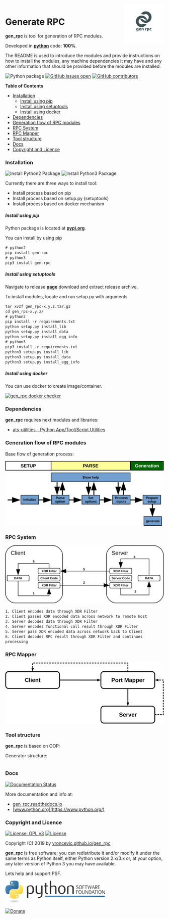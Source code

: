 <img align="right" src="https://raw.githubusercontent.com/vroncevic/gen_rpc/dev/docs/gen_rpc_logo.png" width="25%">

# Generate RPC

**gen_rpc** is tool for generation of RPC modules.

Developed in **[python](https://www.python.org/)** code: **100%**.

The README is used to introduce the modules and provide instructions on
how to install the modules, any machine dependencies it may have and any
other information that should be provided before the modules are installed.

![Python package](https://github.com/vroncevic/gen_rpc/workflows/Python%20package%20gen_rpc/badge.svg?branch=master) [![GitHub issues open](https://img.shields.io/github/issues/vroncevic/gen_rpc.svg)](https://github.com/vroncevic/gen_rpc/issues) [![GitHub contributors](https://img.shields.io/github/contributors/vroncevic/gen_rpc.svg)](https://github.com/vroncevic/gen_rpc/graphs/contributors)

<!-- START doctoc generated TOC please keep comment here to allow auto update -->
<!-- DON'T EDIT THIS SECTION, INSTEAD RE-RUN doctoc TO UPDATE -->
**Table of Contents**

- [Installation](#installation)
    - [Install using pip](#install-using-pip)
    - [Install using setuptools](#install-using-setuptools)
    - [Install using docker](#install-using-docker)
- [Dependencies](#dependencies)
- [Generation flow of RPC modules](#generation-flow-of-rpc-modules)
- [RPC System](#rpc-system)
- [RPC Mapper](#rpc-mapper)
- [Tool structure](#tool-structure)
- [Docs](#docs)
- [Copyright and Licence](#copyright-and-licence)

<!-- END doctoc generated TOC please keep comment here to allow auto update -->

### Installation

![Install Python2 Package](https://github.com/vroncevic/gen_rpc/workflows/Install%20Python2%20Package%20gen_rpc/badge.svg?branch=master) ![Install Python3 Package](https://github.com/vroncevic/gen_rpc/workflows/Install%20Python3%20Package%20gen_rpc/badge.svg?branch=master)

Currently there are three ways to install tool:
* Install process based on pip
* Install process based on setup.py (setuptools)
* Install process based on docker mechanism

##### Install using pip

Python package is located at **[pypi.org](https://pypi.org/project/gen-rpc/)**.

You can install by using pip
```
# python2
pip install gen-rpc
# python3
pip3 install gen-rpc
```

##### Install using setuptools

Navigate to release **[page](https://github.com/vroncevic/gen_rpc/releases/)** download and extract release archive.

To install modules, locate and run setup.py with arguments
```
tar xvzf gen_rpc-x.y.z.tar.gz
cd gen_rpc-x.y.z/
# python2
pip install -r requirements.txt
python setup.py install_lib
python setup.py install_data
python setup.py install_egg_info
# python3
pip3 install -r requirements.txt
python3 setup.py install_lib
python3 setup.py install_data
python3 setup.py install_egg_info
```

##### Install using docker

You can use docker to create image/container.

[![gen_rpc docker checker](https://github.com/vroncevic/gen_rpc/workflows/gen_rpc%20docker%20checker/badge.svg)](https://github.com/vroncevic/gen_rpc/actions?query=workflow%3A%22gen_rpc+docker+checker%22)

### Dependencies

**gen_rpc** requires next modules and libraries:

* [ats-utilities - Python App/Tool/Script Utilities](https://vroncevic.github.io/ats_utilities)

### Generation flow of RPC modules

Base flow of generation process:

![alt tag](https://raw.githubusercontent.com/vroncevic/gen_rpc/dev/docs/gen_rpc_flow.png)

### RPC System
![alt tag](https://raw.githubusercontent.com/vroncevic/gen_rpc/dev/python-tool-docs/rpc_system.png)

```
1. Client encodes data through XDR Filter
2. Client passes XDR encoded data across network to remote host
3. Server decodes data through XDR Filter
4. Server encodes functional call result through XDR Filter
5. Server pass XDR encoded data across network back to Client
6. Client decodes RPC result through XDR Filter and continues processing
```

### RPC Mapper
![alt tag](https://raw.githubusercontent.com/vroncevic/gen_rpc/dev/python-tool-docs/rpc_portmap.png)

### Tool structure

**gen_rpc** is based on OOP:

Generator structure:

```

```

### Docs

[![Documentation Status](https://readthedocs.org/projects/gen_rpc/badge/?version=latest)](https://gen_rpc.readthedocs.io/projects/gen_rpc/en/latest/?badge=latest)

More documentation and info at:
* [gen_rpc.readthedocs.io](https://gen_rpc.readthedocs.io/en/latest/)
* [www.python.org](https://www.python.org/)

### Copyright and Licence

[![License: GPL v3](https://img.shields.io/badge/License-GPLv3-blue.svg)](https://www.gnu.org/licenses/gpl-3.0) [![License](https://img.shields.io/badge/License-Apache%202.0-blue.svg)](https://opensource.org/licenses/Apache-2.0)

Copyright (C) 2019 by [vroncevic.github.io/gen_rpc](https://vroncevic.github.io/gen_rpc)

**gen_rpc** is free software; you can redistribute it and/or modify
it under the same terms as Python itself, either Python version 2.x/3.x or,
at your option, any later version of Python 3 you may have available.

Lets help and support PSF.

[![Python Software Foundation](https://raw.githubusercontent.com/vroncevic/gen_rpc/dev/docs/psf-logo-alpha.png)](https://www.python.org/psf/)

[![Donate](https://www.paypalobjects.com/en_US/i/btn/btn_donateCC_LG.gif)](https://psfmember.org/index.php?q=civicrm/contribute/transact&reset=1&id=2)
